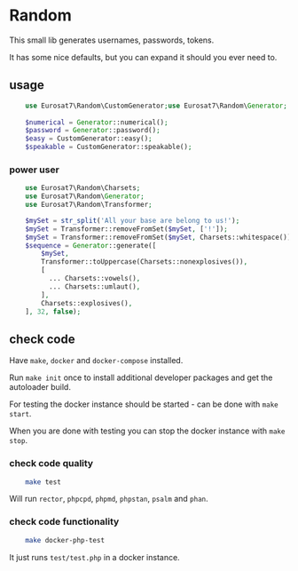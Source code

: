 # Random

This small lib generates usernames, passwords, tokens.

It has some nice defaults, but you can expand it should you ever need to.

## usage

```php
    use Eurosat7\Random\CustomGenerator;use Eurosat7\Random\Generator;
    
    $numerical = Generator::numerical();
    $password = Generator::password();
    $easy = CustomGenerator::easy();
    $speakable = CustomGenerator::speakable();
```

### power user

```php
    use Eurosat7\Random\Charsets;
    use Eurosat7\Random\Generator;
    use Eurosat7\Random\Transformer;

    $mySet = str_split('All your base are belong to us!');
    $mySet = Transformer::removeFromSet($mySet, ['!']);
    $mySet = Transformer::removeFromSet($mySet, Charsets::whitespace());
    $sequence = Generator::generate([
        $mySet,
        Transformer::toUppercase(Charsets::nonexplosives()),
        [
          ... Charsets::vowels(),
          ... Charsets::umlaut(),
        ],
        Charsets::explosives(),
    ], 32, false);
```

## check code

Have `make`, `docker` and `docker-compose` installed.

Run `make init` once to install additional developer packages and get the autoloader build.

For testing the docker instance should be started - can be done with `make start`.

When you are done with testing you can stop the docker instance with `make stop`.

### check code quality

```sh
    make test
```

Will run `rector`, `phpcpd`, `phpmd`, `phpstan`,  `psalm` and `phan`.

### check code functionality

```sh
    make docker-php-test
```

It just runs `test/test.php` in a docker instance.
